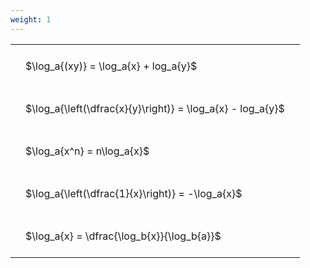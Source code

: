 ```yaml
---
weight: 1
---
```


<style type="text/css">
#T_d7eb7 th.col_heading {
  text-align: left;
  font-size: 1em;
}
#T_d7eb7 td {
  text-align: left;
  font-size: 1em;
  padding: 1.5em;
}
</style>
<table id="T_d7eb7">
  <thead>
  </thead>
  <tbody>
    <tr>
      <td id="T_d7eb7_row0_col0" class="data row0 col0" >$\log_a{(xy)} = \log_a{x} + log_a{y}$</td>
    </tr>
    <tr>
      <td id="T_d7eb7_row1_col0" class="data row1 col0" >$\log_a{\left(\dfrac{x}{y}\right)} = \log_a{x} - log_a{y}$</td>
    </tr>
    <tr>
      <td id="T_d7eb7_row2_col0" class="data row2 col0" >$\log_a{x^n} = n\log_a{x}$</td>
    </tr>
    <tr>
      <td id="T_d7eb7_row3_col0" class="data row3 col0" >$\log_a{\left(\dfrac{1}{x}\right)} = -\log_a{x}$</td>
    </tr>
    <tr>
      <td id="T_d7eb7_row4_col0" class="data row4 col0" >$\log_a{x} = \dfrac{\log_b{x}}{\log_b{a}}$</td>
    </tr>
  </tbody>
</table>

